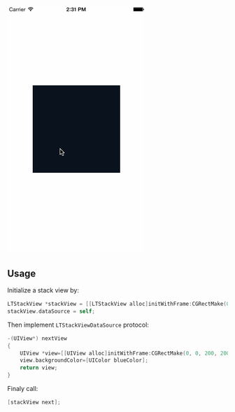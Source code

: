 
# ![LTStackView](https://raw.githubusercontent.com/ltebean/LTStackView/master/image/demostration.gif)

## Usage

Initialize a stack view by:

```objective-c
LTStackView *stackView = [[LTStackView alloc]initWithFrame:CGRectMake(0, 0, 320, 480)];
stackView.dataSource = self;
```

Then implement `LTStackViewDataSource` protocol:

```objective-c
-(UIView*) nextView
{
    UIView *view=[[UIView alloc]initWithFrame:CGRectMake(0, 0, 200, 200)];
    view.backgroundColor=[UIColor blueColor];    
    return view;
}
```

Finaly call:
```objective-c
[stackView next];
```